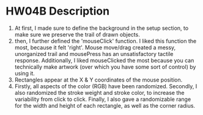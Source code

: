 # HW04B Description
1. At first, I made sure to define the background in the setup section, to make sure we preserve the trail of drawn objects.
2. then, I further defined the 'mouseClick' function. I liked this function the most, because it felt 'right'. Mouse move/drag created a messy, unorganized trail and mousePress has an unsatisfactory tactile response. Additionally, I liked mouseClicked the most because you can technically make artwork (over which you have some sort of control) by using it.
3. Rectangles appear at the X & Y coordinates of the mouse position.
4. Firstly, all aspects of the color (RGB) have been randomized. Secondly, I also randomized the stroke weight and stroke color, to increase the variability from click to click. Finally, I also gave a randomizable range for the width and height of each rectangle, as well as the corner radius.